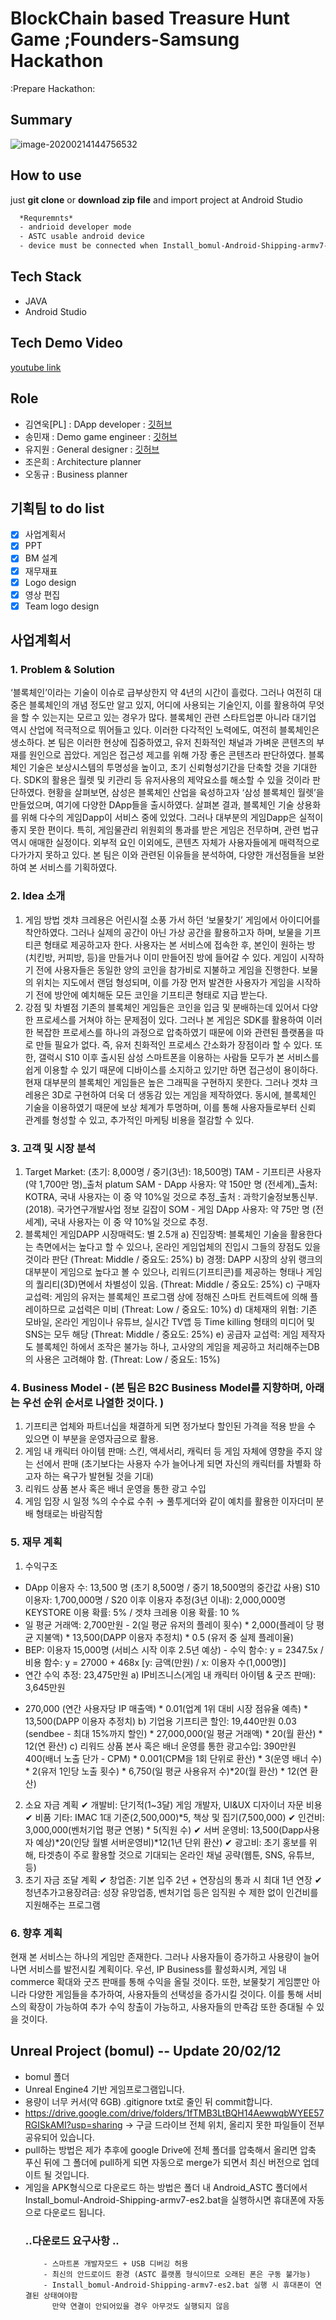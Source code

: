 # BlockChain based Treasure Hunt Game ;Founders-Samsung Hackathon
:Prepare Hackathon:

## Summary

![image-20200214144756532](image/image-20200214144756532.png)

##  How to use

just **git clone** or **download zip file** and import project at Android Studio

```latex
  *Requremnts*
  - andrioid developer mode
  - ASTC usable android device
  - device must be connected when Install_bomul-Android-Shipping-armv7-es2.bat is excuting
```



## Tech Stack

- JAVA
- Android Studio

## Tech Demo Video
[youtube link](https://youtu.be/tjttqUkZST8)


## Role 

- 김연욱[PL] : DApp developer : [깃허브](https://github.com/yeonuk44)
- 송민재 : Demo game engineer :  [깃허브](https://github.com/Jjackson-dev)
- 유지원 : General designer : [깃허브](https://github.com/AshleyRyu)
- 조은희 : Architecture planner 
- 오동규 : Business planner 



## 기획팀 to do list

- [x] 사업계획서
- [x] PPT
- [x] BM 설계
- [x] 재무재표
- [x] Logo design
- [x] 영상 편집
- [x] Team logo design

## 사업계획서

### 1. Problem & Solution

‘블록체인’이라는 기술이 이슈로 급부상한지 약 4년의 시간이 흘렀다. 그러나 여전히 대중은 블록체인의 개념 정도만 알고 있지, 어디에 사용되는 기술인지, 이를 활용하여 무엇을 할 수 있는지는 모르고 있는 경우가 많다. 블록체인 관련 스타트업뿐 아니라 대기업 역시 산업에 적극적으로 뛰어들고 있다. 이러한 다각적인 노력에도, 여전히 블록체인은 생소하다. 
본 팀은 이러한 현상에 집중하였고, 유저 친화적인 채널과 가벼운 콘텐츠의 부재를 원인으로 꼽았다. 게임은 접근성 제고를 위해 가장 좋은 콘텐츠라 판단하였다. 블록체인 기술은 보상시스템의 투명성을 높이고, 초기 신뢰형성기간을 단축할 것을 기대한다. SDK의 활용은 월렛 및 키관리 등 유저사용의 제약요소를 해소할 수 있을 것이라 판단하였다.
현황을 살펴보면, 삼성은 블록체인 산업을 육성하고자 ‘삼성 블록체인 월렛’을 만들었으며, 여기에 다양한 DApp들을 출시하였다. 살펴본 결과, 블록체인 기술 상용화를 위해 다수의 게임Dapp이 서비스 중에 있었다. 그러나 대부분의 게임Dapp은 실적이 좋지 못한 편이다. 특히, 게임물관리 위원회의 통과를 받은 게임은 전무하며, 관련 법규 역시 애매한 실정이다. 외부적 요인 이외에도, 콘텐츠 자체가 사용자들에게 매력적으로 다가가지 못하고 있다. 본 팀은 이와 관련된 이유들을 분석하여, 다양한 개선점들을 보완하여 본 서비스를 기획하였다.

### 2. Idea 소개
1) 게임 방법
겟챠 크레용은 어린시절 소풍 가서 하던 ‘보물찾기’ 게임에서 아이디어를 착안하였다. 그러나 실제의 공간이 아닌 가상 공간을 활용하고자 하며, 보물을 기프티콘 형태로 제공하고자 한다. 사용자는 본 서비스에 접속한 후, 본인이 원하는 방(치킨방, 커피방, 등)을 만들거나 이미 만들어진 방에 들어갈 수 있다. 게임이 시작하기 전에 사용자들은 동일한 양의 코인을 참가비로 지불하고 게임을 진행한다. 보물의 위치는 지도에서 랜덤 형성되며, 이를 가장 먼저 발견한 사용자가 게임을 시작하기 전에 방안에 예치해둔 모든 코인을 기프티콘 형태로 지급 받는다.
2) 강점 및 차별점
기존의 블록체인 게임들은 코인을 입금 및 분배하는데 있어서 다양한 프로세스를 거쳐야 하는 문제점이 있다. 그러나 본 게임은 SDK를 활용하여 이러한 복잡한 프로세스를 하나의 과정으로 압축하였기 때문에 이와 관련된 플랫폼을 따로 만들 필요가 없다. 즉, 유저 친화적인 프로세스 간소화가 장점이라 할 수 있다. 또한, 갤럭시 S10 이후 출시된 삼성 스마트폰을 이용하는 사람들 모두가 본 서비스를 쉽게 이용할 수 있기 때문에 디바이스를 소지하고 있기만 하면 접근성이 용이하다. 현재 대부분의 블록체인 게임들은 높은 그래픽을 구현하지 못한다. 그러나 겟챠 크레용은 3D로 구현하여 더욱 더 생동감 있는 게임을 제작하였다. 동시에, 블록체인 기술을 이용하였기 때문에 보상 체계가 투명하며, 이를 통해 사용자들로부터 신뢰 관계를 형성할 수 있고, 추가적인 마케팅 비용을 절감할 수 있다. 

### 3. 고객 및 시장 분석
1) Target Market: (초기: 8,000명 / 중기(3년): 18,500명)
TAM - 기프티콘 사용자 (약 1,700만 명)_출처 platum
SAM - DApp 사용자: 약 150만 명 (전세계)_출처: KOTRA,
국내 사용자는 이 중 약 10%일 것으로 추정_출처 : 과학기술정보통신부. (2018). 국가연구개발사업 정보 길잡이
SOM - 게임 DApp 사용자:  약 75만 명 (전세계), 국내 사용자는 이 중 약 10%일 것으로 추정.
2) 블록체인 게임DAPP 시장매력도: 별 2.5개
a) 진입장벽: 블록체인 기술을 활용한다는 측면에서는 높다고 할 수 있으나, 온라인 게임업체의 진입시 그들의 장점도 있을 것이라 판단 (Threat: Middle / 중요도: 25%)
b) 경쟁: DAPP 시장의 상위 랭크의 대부분이 게임으로 높다고 볼 수 있으나, 리워드(기프티콘)를 제공하는 형태나 게임의 퀄리티(3D)면에서 차별성이 있음. (Threat: Middle / 중요도: 25%)
c) 구매자 교섭력: 게임의 유저는 블록체인 프로그램 상에 정해진 스마트 컨트렉트에 의해 플레이하므로 교섭력은 미비 (Threat: Low / 중요도: 10%)
d) 대체재의 위협: 기존 모바일, 온라인 게임이나 유튜브, 실시간 TV앱 등 Time killing 형태의 미디어 및 SNS는 모두 해당 (Threat: Middle / 중요도: 25%)
e) 공급자 교섭력: 게임 제작자도 블록체인 하에서 조작은 불가능 하나, 고사양의 게임을 제공하고 처리해주는DB의 사용은 고려해야 함. (Threat: Low / 중요도: 15%)

### 4. Business Model - (본 팀은 B2C Business Model를 지향하며, 아래는 우선 순위 순서로 나열한 것이다. )
1) 기프티콘 업체와 파트너십을 채결하게 되면 정가보다 할인된 가격을 적용 받을 수 있으면 이 부분을 운영자금으로 활용.
2) 게임 내 캐릭터 아이템 판매: 스킨, 액세서리, 캐릭터 등 게임 자체에 영향을 주지 않는 선에서 판매 (초기보다는 사용자 수가 늘어나게 되면 자신의 캐릭터를 차별화 하고자 하는 욕구가 발현될 것을 기대)
3) 리워드 상품 본사 혹은 배너 운영을 통한 광고 수입
4) 게임 입장 시 일정 %의 수수료 수취 → 풀투게더와 같이 예치를 활용한 이자더미 분배 형태로는 바람직함

### 5. 재무 계획
1) 수익구조 
* DApp 이용자 수: 13,500 명 (초기 8,500명 / 중기 18,500명의 중간값 사용)
S10 이용자: 1,700,000명 / S20 이후 이용자 추정(3년 이내): 2,000,000명
KEYSTORE 이용 확률: 5% / 겟챠 크레용 이용 확률: 10 %
* 일 평균 거래액: 2,700만원 - 2(일 평균 유저의 플레이 횟수) * 2,000(플레이 당 평균 지불액) * 13,500(DAPP 이용자 추정치) * 0.5 (유저 중 실제 플레이율)
* BEP: 이용자 15,000명 (서비스 시작 이후 2.5년 예상) - 수익 함수: y = 2347.5x / 비용 함수: y = 27000 + 468x [y: 금액(만원) / x: 이용자 수(1,000명)]
* 연간 수익 추정: 23,475만원
a) IP비즈니스(게임 내 캐릭터 아이템 & 굿즈 판매): 3,645만원
- 270,000 (연간 사용자당 IP 매출액) * 0.01(업계 1위 대비 시장 점유율 예측) * 13,500(DAPP 이용자 추정치)
b) 기업용 기프티콘 할인: 19,440만원
0.03 (sendbee - 최대 15%까지 할인) * 27,000,000(일 평균 거래액) * 20(월 환산) * 12(연 환산)
c) 리워드 상품 본사 혹은 배너 운영를 통한 광고수입: 390만원
400(배너 노출 단가 - CPM) * 0.001(CPM을 1회 단위로 환산) * 3(운영 배너 수) * 2(유저 1인당 노출 횟수) * 6,750(일 평균 사용유저 수)*20(월 환산) * 12(연 환산)
2) 소요 자금 계획
✔ 개발비: 단기적(1~3달) 게임 개발자, UI&UX 디자이너 자문 비용
✔ 비품 기타: IMAC 1대 기준(2,500,000)*5, 책상 및 집기(7,500,000)
✔ 인건비: 3,000,000(벤처기업 평균 연봉) * 5(직원 수)
✔ 서버 운영비: 13,500(Dapp사용자 예상)*20(인당 월별 서버운영비)*12(1년 단위 환산)
✔ 광고비: 초기 홍보를 위해, 타겟층이 주로 활용할 것으로 기대되는 온라인 채널 공략(웹툰, SNS, 유튜브, 등)
3) 초기 자금 조달 계획
✔ 창업존: 기본 입주 2년 + 연장심의 통과 시 최대 1년 연장
✔ 청년추가고용장려금: 성장 유망업종, 벤처기업 등은 임직원 수 제한 없이 인건비를 지원해주는 프로그램

### 6. 향후 계획
현재 본 서비스는 하나의 게임만 존재한다. 그러나 사용자들이 증가하고 사용량이 늘어나면 서비스를 발전시킬 계획이다. 우선, IP Business를 활성화시켜, 게임 내 commerce 확대와 굿즈 판매를 통해 수익을 올릴 것이다. 또한, 보물찾기 게임뿐만 아니라 다양한 게임들을 추가하여, 사용자들의 선택성을 증가시킬 것이다. 이를 통해 서비스의 확장이 가능하여 추가 수익 창출이 가능하고, 사용자들의 만족감 또한 증대될 수 있을 것이다. 


## Unreal Project (bomul) -- Update 20/02/12
- bomul 폴더
- Unreal Engine4 기반 게임프로그램입니다.  
- 용량이 너무 커서(약 6GB) .gitignore txt로 줄인 뒤 commit합니다.
-  https://drive.google.com/drive/folders/1fTMB3LtBQH14AewwqbWYEE57RGISkAMI?usp=sharing 
    -> 구글 드라이브 전체 위치, 올리지 못한 파일들이 전부 공유되어 있습니다. 
- pull하는 방법은 제가 추후에 google Drive에 전체 폴더를 압축해서 올리면 
    압축 푸신 뒤에 그 폴더에 pull하게 되면 자동으로 merge가 되면서 
    최신 버전으로 업데이트 될 것입니다. 
- 게임을 APK형식으로 다운로드 하는 방법은 폴더 내 Android_ASTC 폴더에서 
    Install_bomul-Android-Shipping-armv7-es2.bat을 실행하시면 휴대폰에 자동으로 다운로드 됩니다.
    ### ..다운로드 요구사항 ..
          - 스마트폰 개발자모드 + USB 디버깅 허용 
          - 최신의 안드로이드 환경 (ASTC 플랫폼 형식이므로 오래된 폰은 구동 불가능)
          - Install_bomul-Android-Shipping-armv7-es2.bat 실행 시 휴대폰이 연결된 상태여야함 
            만약 연결이 안되어있을 경우 아무것도 실행되지 않음 
